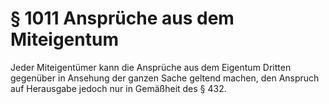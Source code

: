 # § 1011 Ansprüche aus dem Miteigentum
Jeder Miteigentümer kann die Ansprüche aus dem Eigentum Dritten gegenüber in Ansehung der ganzen Sache geltend machen, den Anspruch auf Herausgabe jedoch nur in Gemäßheit des § 432.